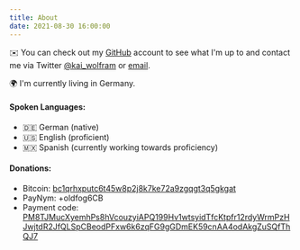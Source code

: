 ```yaml
---
title: About
date: 2021-08-30 16:00:00
---
```



✉️ You can check out my [GitHub](https://github.com/KaiWitt) account to see what I'm up to and contact me via Twitter [@kai_wolfram](https://twitter.com/kai_wolfram) or [email](mailto:kaiwolfram@proton.me).

🌍 I'm currently living in Germany.


#### Spoken Languages:
- 🇩🇪 German (native)
- 🇺🇸 English (proficient)
- 🇲🇽 Spanish (currently working towards proficiency)

#### Donations:
- Bitcoin: [bc1qrhxputc6t45w8p2j8k7ke72a9zgqgt3q5gkgat](bitcoin:bc1qrhxputc6t45w8p2j8k7ke72a9zgqgt3q5gkgat)
- PayNym: +oldfog6CB
- Payment code: [PM8TJMucXyemhPs8hVcouzyiAPQ199Hv1wtsyidTfcKtpfr12rdyWrmPzHJwjtdR2JfQLSpCBeodPFxw6k6zqFG9gGDmEK59cnAA4odAkgZuSQfThQJ7](bitcoin:PM8TJMucXyemhPs8hVcouzyiAPQ199Hv1wtsyidTfcKtpfr12rdyWrmPzHJwjtdR2JfQLSpCBeodPFxw6k6zqFG9gGDmEK59cnAA4odAkgZuSQfThQJ7)